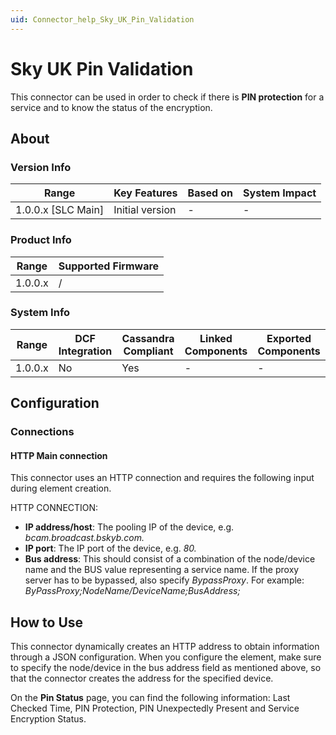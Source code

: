 ```yaml
---
uid: Connector_help_Sky_UK_Pin_Validation
---
```


# Sky UK Pin Validation

This connector can be used in order to check if there is **PIN protection** for a service and to know the status of the encryption.

## About

### Version Info

| Range                | Key Features     | Based on     | System Impact     |
|----------------------|------------------|--------------|-------------------|
| 1.0.0.x [SLC Main]   | Initial version  | -            | -                 |

### Product Info

| Range     | Supported Firmware     |
|-----------|------------------------|
| 1.0.0.x   | /                      |

### System Info

| Range     | DCF Integration     | Cassandra Compliant     | Linked Components     | Exported Components     |
|-----------|---------------------|-------------------------|-----------------------|-------------------------|
| 1.0.0.x   | No                  | Yes                     | -                     | -                       |

## Configuration

### Connections

#### HTTP Main connection

This connector uses an HTTP connection and requires the following input during element creation.

HTTP CONNECTION:

- **IP address/host**: The pooling IP of the device, e.g. *bcam.broadcast.bskyb.com.*
- **IP port**: The IP port of the device, e.g. *80.*
- **Bus address**: This should consist of a combination of the node/device name and the BUS value representing a service name. If the proxy server has to be bypassed, also specify *BypassProxy*.
  For example: *ByPassProxy;NodeName/DeviceName;BusAddress;*

## How to Use

This connector dynamically creates an HTTP address to obtain information through a JSON configuration. When you configure the element, make sure to specify the node/device in the bus address field as mentioned above, so that the connector creates the address for the specified device.

On the **Pin Status** page, you can find the following information: Last Checked Time, PIN Protection, PIN Unexpectedly Present and Service Encryption Status.
